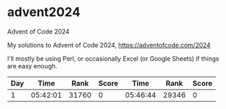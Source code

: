 # advent2024
Advent of Code 2024

My solutions to Advent of Code 2024, https://adventofcode.com/2024

I'll mostly be using Perl, or occasionally Excel (or Google Sheets) if things are easy enough.

| Day |      Time |  Rank | Score |      Time |  Rank | Score |
| --- | --------- | ----- | ----- | --------- | ----- | ----- |
|   1 |  05:42:01 | 31760 |     0 |  05:46:44 | 29346 |     0 |
